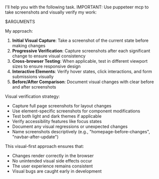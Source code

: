 I'll help you with the following task. IMPORTANT: Use puppeteer mcp to take screenshots and visually verify my work:

$ARGUMENTS

My approach:
1. **Initial Visual Capture**: Take a screenshot of the current state before making changes
2. **Progressive Verification**: Capture screenshots after each significant change to ensure visual consistency
3. **Cross-browser Testing**: When applicable, test in different viewport sizes to ensure responsive design
4. **Interactive Elements**: Verify hover states, click interactions, and form submissions visually
5. **Before/After Comparison**: Document visual changes with clear before and after screenshots

Visual verification strategy:
- Capture full page screenshots for layout changes
- Use element-specific screenshots for component modifications
- Test both light and dark themes if applicable
- Verify accessibility features like focus states
- Document any visual regressions or unexpected changes
- Name screenshots descriptively (e.g., "homepage-before-changes", "navbar-after-update")

This visual-first approach ensures that:
- Changes render correctly in the browser
- No unintended visual side effects occur
- The user experience remains consistent
- Visual bugs are caught early in development
